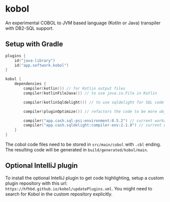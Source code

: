 # kobol

An experimental COBOL to JVM based language (Kotlin or Java) transpiler with DB2-SQL support.

## Setup with Gradle

```kotlin
plugins {
    id("java-library")
    id("app.softwork.kobol")
}

kobol {
    dependencies {
        compiler(kotlin()) // for Kotlin output files
        compiler(kotlinFileJava()) // to use java.io.File in Kotlin

        compiler(kotlinSqldelight()) // to use sqldelight for SQL code

        compiler(pluginOptimize()) // refactors the code to be more object orientated

        compiler("app.cash.sql-psi:environment:0.5.2") // current workaround for https://github.com/hfhbd/kobol/issues/879
        compiler("app.cash.sqldelight:compiler-env:2.1.0") // current workaround for https://github.com/hfhbd/kobol/issues/879
    }
}
```

The cobol code files need to be stored in `src/main/cobol` with `.cbl` ending.
The resulting code will be generated in `build/generated/kobol/main`.

## Optional IntelliJ plugin

To install the optional IntelliJ plugin to get code highlighting, setup a custom plugin repository with this url: 
`https://hfhbd.github.io/kobol/updatePlugins.xml`.
You might need to search for Kobol in the custom repository explicitly. 
